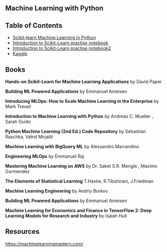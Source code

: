 ## Machine Learning with Python

## Table of Contents

- [Scikit-learn Machine Learning in Python](https://scikit-learn.org/stable/)
- [Introduction to Scikit-Learn practise notebook](IntroductionToScikitLearn.ipynb)
- [Introduction to Scikit-Learn practise notebook2](IntroductionToScikitLearn2.ipynb)
- [Kaggle](kaggle)


## Books

**Hands-on Scikit-Learn for Machine Learning Applications** by David Paper 

**Building ML Powered Applications** by Emmanuel Ameisen

**Introducing MLOps: How to Scale Machine Learning in the Enterprise** by Mark Treveil

**Introduction to Machine Learning with Python** by Andreas C. Mueller , Sarah Guido

**Python Machine Learning (2nd Ed.) Code Repository** by Sebastian Raschka, Vahid Mirjalili

**Machine Learning with BigQuery ML** by Alessandro Marrandino

**Engineering MLOps** by Emmanuel Raj

**Mastering Machine Learning on AWS** by Dr. Saket S.R. Mengle , Maximo Gurmendez

**The Elements of Statistical Learning** T.Hastie, R.Tibshirani, J.Friedman

**Machine Learning Engineering** by Andriy Burkov

**Building ML Powered Applications** by Emmanuel Ameisen

**Machine Learning for Economics and Finance in TensorFlow 2: Deep Learning Models for Research and Industry** by Isaiah Hull 



## Resources

https://machinelearningmastery.com/
